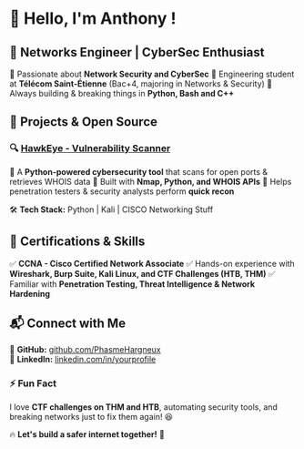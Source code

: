 # 👋 Hello, I'm Anthony !

## 🦅 Networks Engineer | CyberSec Enthusiast

🔹 Passionate about **Network Security and CyberSec**
🔹 Engineering student at **Télécom Saint-Étienne** (Bac+4, majoring in Networks & Security)
🔹 Always building & breaking things in **Python, Bash and C++**

## 🚀 Projects & Open Source

### 🔍 [HawkEye - Vulnerability Scanner](https://github.com/PhasmeHargneux/HawkEye)
🔹 A **Python-powered cybersecurity tool** that scans for open ports & retrieves WHOIS data
🔹 Built with **Nmap, Python, and WHOIS APIs**
🔹 Helps penetration testers & security analysts perform **quick recon**

🛠 **Tech Stack:** Python | Kali | CISCO Networking Stuff

## 📜 Certifications & Skills
✅ **CCNA - Cisco Certified Network Associate**
✅ Hands-on experience with **Wireshark, Burp Suite, Kali Linux, and CTF Challenges (HTB, THM)**
✅ Familiar with **Penetration Testing, Threat Intelligence & Network Hardening**

## 📬 Connect with Me
🔗 **GitHub:** [github.com/PhasmeHargneux](https://github.com/PhasmeHargneux)  
💼 **LinkedIn:** [linkedin.com/in/yourprofile](https://www.linkedin.com/in/anthony-silva-raynal-11b108230)  

### ⚡ Fun Fact
I love **CTF challenges on THM and HTB**, automating security tools, and breaking networks just to fix them again! 😆

🔥 **Let's build a safer internet together!** 🚀
